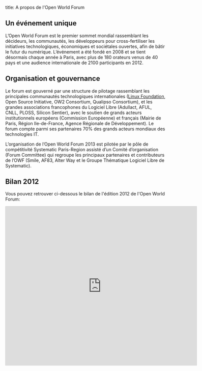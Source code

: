 title: A propos de l'Open World Forum

## Un événement unique

L’Open World Forum est le premier sommet mondial rassemblant les décideurs, les communautés, les développeurs pour cross-fertiliser les initiatives technologiques, économiques et sociétales ouvertes, afin de bâtir le futur du numérique. L’événement a été fondé en 2008 et se tient désormais chaque année à Paris, avec plus de 180 orateurs venus de 40 pays et une audience internationale de 2100 participants en 2012.

## Organisation et gouvernance

Le forum est gouverné par une structure de pilotage rassemblant les principales communautés technologiques internationales ([Linux Foundation](), Open Source Initiative, OW2 Consortium, Qualipso Consortium), et les grandes associations francophones du Logiciel Libre (Adullact, AFUL, CNLL, PLOSS, Silicon Sentier), avec le soutien de grands acteurs institutionnels européens (Commission Européenne) et français (Mairie de Paris, Région Ile-de-France, Agence Régionale de Développement). Le forum compte parmi ses partenaires 70% des grands acteurs mondiaux des technologies IT.

L’organisation de l’Open World Forum 2013 est pilotée par le pôle de compétitivité Systematic Paris-Region assisté d’un Comité d’organisation (Forum Committee) qui regroupe les principaux partenaires et contributeurs de l’OWF (Smile, AF83, Alter Way et le Groupe Thématique Logiciel Libre de Systematic).

## Bilan 2012

Vous pouvez retrouver ci-dessous le bilan de l'édition 2012 de l'Open World Forum:

<iframe src="http://fr.slideshare.net/slideshow/embed_code/16005999" width="600" height="500" frameborder="0" marginwidth="0" marginheight="0" scrolling="no" style="border:1px solid #CCC;border-width:1px 1px 0;margin-bottom:5px" allowfullscreen webkitallowfullscreen mozallowfullscreen> </iframe>

